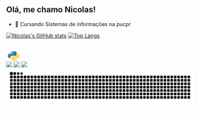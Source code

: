 ## Olá, me chamo Nicolas!

- 🌱 Cursando Sistemas de informações na pucpr


[![Nicolas's GitHub stats](https://github-readme-stats.vercel.app/api?username=nicolaslourenc2&show_icons=false&theme=radical)](https://github.com/anuraghazra/github-readme-stats) [![Top Langs](https://github-readme-stats.vercel.app/api/top-langs/?username=nicolaslourenc2&show_icons=true&theme=radical)](https://github.com/anuraghazra/github-readme-stats)

<div style="display: inline_block"><br>
  <img align="center" alt="Rafa-Python" height="30" width="40" src="https://raw.githubusercontent.com/devicons/devicon/master/icons/python/python-original.svg">
</div>


 <div> 
  <a href="https://instagram.com/nicolas_lourenc" target="_blank"><img src="https://img.shields.io/badge/-Instagram-%23E4405F?style=for-the-badge&logo=instagram&logoColor=white" target="_blank"></a>
  <a href="https://discord.gg/kilinho089" target="_blank"><img src="https://img.shields.io/badge/Discord-7289DA?style=for-the-badge&logo=discord&logoColor=white" target="_blank"></a> 
  <a href = "mailto:nicolas08lourenco@gmail.com"><img src="https://img.shields.io/badge/-Gmail-%23333?style=for-the-badge&logo=gmail&logoColor=white" target="_blank"></a>
</div>

<picture align="center">
  <source media="(prefers-color-scheme: dark)" srcset="https://raw.githubusercontent.com/nicolaslourenc2/nicolaslourenc2/output/github-contribution-grid-snake-dark.svg">
  <source media="(prefers-color-scheme: light)" srcset="https://raw.githubusercontent.com/nicolaslourenc2/nicolaslourenc2/output/github-contribution-grid-snake-dark.svg">
  <img align="center" alt="github contribution grid snake animation" src="https://raw.githubusercontent.com/nicolaslourenc2/nicolaslourenc2/output/github-contribution-grid-snake.svg">
</picture>
